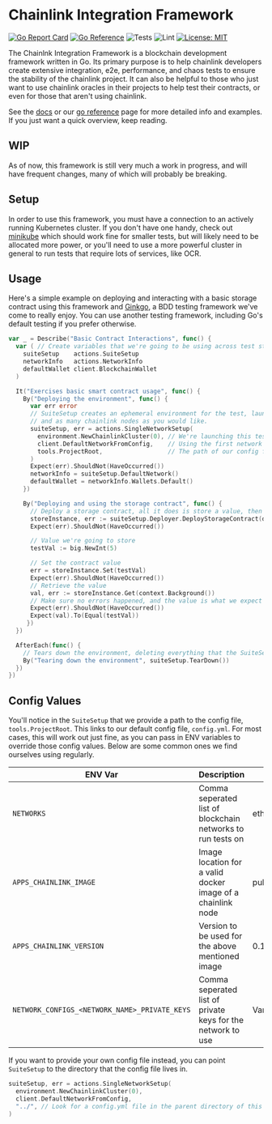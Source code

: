 # Chainlink Integration Framework

[![Go Report Card](https://goreportcard.com/badge/github.com/smartcontractkit/integrations-framework)](https://goreportcard.com/report/github.com/smartcontractkit/integrations-framework)
[![Go Reference](https://pkg.go.dev/badge/github.com/smartcontractkit/integrations-framework.svg)](https://pkg.go.dev/github.com/smartcontractkit/integrations-framework)
![Tests](https://github.com/smartcontractkit/integrations-framework/actions/workflows/test.yaml/badge.svg)
![Lint](https://github.com/smartcontractkit/integrations-framework/actions/workflows/lint.yaml/badge.svg)
[![License: MIT](https://img.shields.io/badge/License-MIT-yellow.svg)](https://opensource.org/licenses/MIT)

The Chainlnk Integration Framework is a blockchain development framework written in Go. Its primary purpose is to help
chainlink developers create extensive integration, e2e, performance, and chaos tests to ensure the stability of the
chainlink project. It can also be helpful to those who just want to use chainlink oracles in their projects to help
test their contracts, or even for those that aren't using chainlink.

See the [docs](https://smartcontractkit.github.io/integrations-framework/) or our
[go reference](https://pkg.go.dev/github.com/smartcontractkit/integrations-framework) page for more detailed info and
examples. If you just want a quick overview, keep reading.

## WIP

As of now, this framework is still very much a work in progress, and will have frequent changes, many of which
will probably be breaking.

## Setup

In order to use this framework, you must have a connection to an actively running Kubernetes cluster. If you don't have
one handy, check out [minikube](https://minikube.sigs.k8s.io/docs/start/) which should work fine for smaller tests,
but will likely need to be allocated more power, or you'll need to use a more powerful cluster in general to run tests
that require lots of services, like OCR.

## Usage

Here's a simple example on deploying and interacting with a basic storage contract using this framework and
[Ginkgo](https://github.com/onsi/ginkgo), a BDD testing framework we've come to really enjoy. You can use another testing
framework, including Go's default testing if you prefer otherwise.

```go
var _ = Describe("Basic Contract Interactions", func() {
  var ( // Create variables that we're going to be using across test steps
    suiteSetup    actions.SuiteSetup
    networkInfo   actions.NetworkInfo
    defaultWallet client.BlockchainWallet
  )

  It("Exercises basic smart contract usage", func() {
    By("Deploying the environment", func() {
      var err error
      // SuiteSetup creates an ephemeral environment for the test, launching a simulated blockchain, an external adapter
      // and as many chainlink nodes as you would like.
      suiteSetup, err = actions.SingleNetworkSetup( 
        environment.NewChainlinkCluster(0), // We're launching this test with 0 chainlnk nodes
        client.DefaultNetworkFromConfig,    // Using the first network defined in our config file
        tools.ProjectRoot,                  // The path of our config file.
      )
      Expect(err).ShouldNot(HaveOccurred())
      networkInfo = suiteSetup.DefaultNetwork()
      defaultWallet = networkInfo.Wallets.Default()
    })

    By("Deploying and using the storage contract", func() {
      // Deploy a storage contract, all it does is store a value, then regurgitate that value when called for
      storeInstance, err := suiteSetup.Deployer.DeployStorageContract(defaultWallet)
      Expect(err).ShouldNot(HaveOccurred())

      // Value we're going to store
      testVal := big.NewInt(5)

      // Set the contract value
      err = storeInstance.Set(testVal)
      Expect(err).ShouldNot(HaveOccurred())
      // Retrieve the value
      val, err := storeInstance.Get(context.Background())
      // Make sure no errors happened, and the value is what we expect
      Expect(err).ShouldNot(HaveOccurred())
      Expect(val).To(Equal(testVal))
     })
  })

  AfterEach(func() {
    // Tears down the environment, deleting everything that the SuiteSetup launched, and collecting logs if the test failed
    By("Tearing down the environment", suiteSetup.TearDown())
  })
})
```

## Config Values

You'll notice in the `SuiteSetup` that we provide a path to the config file, `tools.ProjectRoot`. This links to our default
config file, `config.yml`. For most cases, this will work out just fine, as you can pass in ENV variables to override those
config values. Below are some common ones we find ourselves using regularly.

| ENV Var                 | Description                                                 | Default                            |
|-------------------------|-------------------------------------------------------------|------------------------------------|
|`NETWORKS`               | Comma seperated list of blockchain networks to run tests on | ethereum_geth,ethereum_geth        |
|`APPS_CHAINLINK_IMAGE`   | Image location for a valid docker image of a chainlink node | public.ecr.aws/chainlink/chainlink |
|`APPS_CHAINLINK_VERSION` | Version to be used for the above mentioned image            | 0.10.14                            |
|`NETWORK_CONFIGS_<NETWORK_NAME>_PRIVATE_KEYS` | Comma seperated list of private keys for the network to use | Varies        |

If you want to provide your own config file instead, you can point `SuiteSetup` to the directory that the config file lives in.

```go
suiteSetup, err = actions.SingleNetworkSetup( 
  environment.NewChainlinkCluster(0), 
  client.DefaultNetworkFromConfig,    
  "../", // Look for a config.yml file in the parent directory of this test file.                 
)
```
